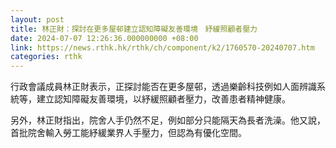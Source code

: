 ```yaml
---
layout: post
title: 林正財：探討在更多屋邨建立認知障礙友善環境　紓緩照顧者壓力
date: 2024-07-07 12:26:36.000000000 +08:00
link: https://news.rthk.hk/rthk/ch/component/k2/1760570-20240707.htm
categories: rthk
---
```


行政會議成員林正財表示，正探討能否在更多屋邨，透過樂齡科技例如人面辨識系統等，建立認知障礙友善環境，以紓緩照顧者壓力，改善患者精神健康。

另外，林正財指出，院舍人手仍然不足，例如部分只能隔天為長者洗澡。他又說，首批院舍輸入勞工能紓緩業界人手壓力，但認為有優化空間。
